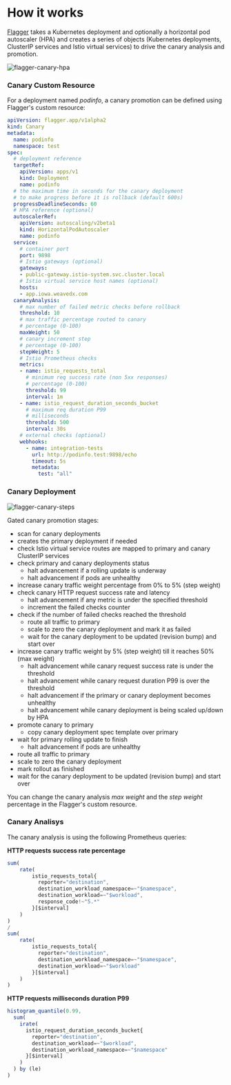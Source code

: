 # How it works

[Flagger](https://github.com/stefanprodan/flagger) takes a Kubernetes deployment and optionally a horizontal pod autoscaler \(HPA\) and creates a series of objects \(Kubernetes deployments, ClusterIP services and Istio virtual services\) to drive the canary analysis and promotion. 

![flagger-canary-hpa](https://raw.githubusercontent.com/stefanprodan/flagger/master/docs/diagrams/flagger-canary-hpa.png)

### Canary Custom Resource

For a deployment named _podinfo_, a canary promotion can be defined using Flagger's custom resource:

```yaml
apiVersion: flagger.app/v1alpha2
kind: Canary
metadata:
  name: podinfo
  namespace: test
spec:
  # deployment reference
  targetRef:
    apiVersion: apps/v1
    kind: Deployment
    name: podinfo
  # the maximum time in seconds for the canary deployment
  # to make progress before it is rollback (default 600s)
  progressDeadlineSeconds: 60
  # HPA reference (optional)
  autoscalerRef:
    apiVersion: autoscaling/v2beta1
    kind: HorizontalPodAutoscaler
    name: podinfo
  service:
    # container port
    port: 9898
    # Istio gateways (optional)
    gateways:
    - public-gateway.istio-system.svc.cluster.local
    # Istio virtual service host names (optional)
    hosts:
    - app.iowa.weavedx.com
  canaryAnalysis:
    # max number of failed metric checks before rollback
    threshold: 10
    # max traffic percentage routed to canary
    # percentage (0-100)
    maxWeight: 50
    # canary increment step
    # percentage (0-100)
    stepWeight: 5
    # Istio Prometheus checks
    metrics:
    - name: istio_requests_total
      # minimum req success rate (non 5xx responses)
      # percentage (0-100)
      threshold: 99
      interval: 1m
    - name: istio_request_duration_seconds_bucket
      # maximum req duration P99
      # milliseconds
      threshold: 500
      interval: 30s
    # external checks (optional)
    webhooks:
      - name: integration-tests
        url: http://podinfo.test:9898/echo
        timeout: 5s
        metadata:
          test: "all"
```

### Canary Deployment

![flagger-canary-steps](https://raw.githubusercontent.com/stefanprodan/flagger/master/docs/diagrams/flagger-canary-steps.png)

Gated canary promotion stages:

* scan for canary deployments
* creates the primary deployment if needed
* check Istio virtual service routes are mapped to primary and canary ClusterIP services
* check primary and canary deployments status
  * halt advancement if a rolling update is underway
  * halt advancement if pods are unhealthy
* increase canary traffic weight percentage from 0% to 5% \(step weight\)
* check canary HTTP request success rate and latency
  * halt advancement if any metric is under the specified threshold
  * increment the failed checks counter
* check if the number of failed checks reached the threshold
  * route all traffic to primary
  * scale to zero the canary deployment and mark it as failed
  * wait for the canary deployment to be updated \(revision bump\) and start over
* increase canary traffic weight by 5% \(step weight\) till it reaches 50% \(max weight\)
  * halt advancement while canary request success rate is under the threshold
  * halt advancement while canary request duration P99 is over the threshold
  * halt advancement if the primary or canary deployment becomes unhealthy
  * halt advancement while canary deployment is being scaled up/down by HPA
* promote canary to primary
  * copy canary deployment spec template over primary
* wait for primary rolling update to finish
  * halt advancement if pods are unhealthy
* route all traffic to primary
* scale to zero the canary deployment
* mark rollout as finished
* wait for the canary deployment to be updated \(revision bump\) and start over

You can change the canary analysis _max weight_ and the _step weight_ percentage in the Flagger's custom resource.

### Canary Analisys

 The canary analysis is using the following Prometheus queries:

**HTTP requests success rate percentage**

```javascript
sum(
    rate(
        istio_requests_total{
          reporter="destination",
          destination_workload_namespace=~"$namespace",
          destination_workload=~"$workload",
          response_code!~"5.*"
        }[$interval]
    )
) 
/ 
sum(
    rate(
        istio_requests_total{
          reporter="destination",
          destination_workload_namespace=~"$namespace",
          destination_workload=~"$workload"
        }[$interval]
    )
)
```

**HTTP requests milliseconds duration P99**

```javascript
histogram_quantile(0.99, 
  sum(
    irate(
      istio_request_duration_seconds_bucket{
        reporter="destination",
        destination_workload=~"$workload",
        destination_workload_namespace=~"$namespace"
      }[$interval]
    )
  ) by (le)
)
```

